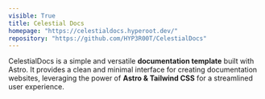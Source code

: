 ```yaml
---
visible: True
title: Celestial Docs
homepage: "https://celestialdocs.hyperoot.dev/"
repository: "https://github.com/HYP3R00T/CelestialDocs"
---
```


CelestialDocs is a simple and versatile **documentation template** built with Astro. It provides a clean and minimal interface for creating documentation websites, leveraging the power of **Astro & Tailwind CSS** for a streamlined user experience.
